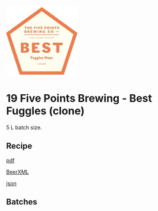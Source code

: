 ![logo](./19_Five_Points_Brewing_Best_Fuggles_clone.jpeg)

# 19 Five Points Brewing - Best Fuggles (clone)

5 L batch size.

## Recipe

[pdf](./19_Five_Points_Brewing_Best_Fuggles_clone.pdf)

[BeerXML](./19_Five_Points_Brewing_Best_Fuggles_clone.xml)

[json](./19_Five_Points_Brewing_Best_Fuggles_clone.json)

## Batches
